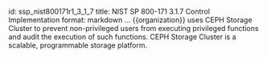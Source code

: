 id: ssp_nist800171r1_3_1_7
title: NIST SP 800-171 3.1.7 Control Implementation
format: markdown
...
{{organization}} uses CEPH Storage Cluster to prevent non-privileged users from executing privileged functions and audit the execution of such functions. CEPH Storage Cluster is a scalable, programmable storage platform.

